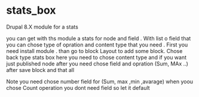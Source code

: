 # stats_box
Drupal 8.X module  for a stats

you  can get with ths module a stats for node and field .
With list o field that you can chose type of opration and content type that you need .
First you need install module .
than go to block Layout to add some block.
Chose back type stats box
here you need to chose content type and if you want just published node after you need chose field and opration (Sum, MAx ..)
after save block and that all 

Note you need chose number field for (Sum, max ,min ,avarage)
when yoou chose Count operation you dont need field so let it default
